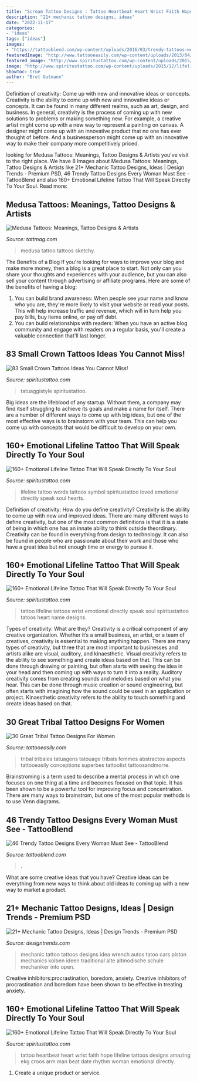 ```yaml
---
title: "Scream Tattoo Designs : Tattoo Heartbeat Heart Wrist Faith Hope Lifeline Tattoos Designs Amazing Ekg Croos Arm Man Beat Date Rhythm Woman Emotional Directly"
description: "21+ mechanic tattoo designs, ideas"
date: "2022-11-17"
categories:
- "ideas"
tags: ["ideas"]
images:
- "https://tattooblend.com/wp-content/uploads/2016/03/trendy-tattoos-women.jpg"
featuredImage: "http://www.tattooeasily.com/wp-content/uploads/2013/04/tribal-tattoos-for-girls-19.jpg"
featured_image: "http://www.spiritustattoo.com/wp-content/uploads/2015/12/lifeline-faith-tattoo-6.jpg"
image: "http://www.spiritustattoo.com/wp-content/uploads/2015/12/lifeline-tattoo-on-wrist-1.jpg"
ShowToc: true
author: "Bret Gutmann"
---
```



Definition of creativity: Come up with new and innovative ideas or concepts.
Creativity is the ability to come up with new and innovative ideas or concepts. It can be found in many different realms, such as art, design, and business. In general, creativity is the process of coming up with new solutions to problems or making something new. For example, a creative artist might come up with a new way to represent a painting on canvas. A designer might come up with an innovative product that no one has ever thought of before. And a businessperson might come up with an innovative way to make their company more competitively priced.

	

		
looking for Medusa Tattoos: Meanings, Tattoo Designs &amp; Artists you've visit to the right place. We have 8 Images about Medusa Tattoos: Meanings, Tattoo Designs &amp; Artists like 21+ Mechanic Tattoo Designs, Ideas | Design Trends - Premium PSD, 46 Trendy Tattoo Designs Every Woman Must See - TattooBlend and also 160+ Emotional Lifeline Tattoo That Will Speak Directly To Your Soul. Read more:
		
    
## Medusa Tattoos: Meanings, Tattoo Designs &amp; Artists

<img loading=lazy src="https://tattmag.com/wp-content/uploads/2020/10/Sketchy-Medusa-Tattoo-2-560x1024.jpg" onerror="this.onerror=null;this.src='https://tse1.mm.bing.net/th?id=OIP.xoIxXiT_L397kQmu86lewQHaNi&amp;pid=15.1';" alt="Medusa Tattoos: Meanings, Tattoo Designs &amp; Artists">

_Source: tattmag.com_

>medusa tattoo tattoos sketchy. 

	

The Benefits of a Blog
If you're looking for ways to improve your blog and make more money, then a blog is a great place to start. Not only can you share your thoughts and experiences with your audience, but you can also sell your content through advertising or affiliate programs. Here are some of the benefits of having a blog: 
1) You can build brand awareness: When people see your name and know who you are, they're more likely to visit your website or read your posts. This will help increase traffic and revenue, which will in turn help you pay bills, buy items online, or pay off debt. 
2) You can build relationships with readers: When you have an active blog community and engage with readers on a regular basis, you'll create a valuable connection that'll last longer.

    
## 83 Small Crown Tattoos Ideas You Cannot Miss!

<img loading=lazy src="https://www.spiritustattoo.com/wp-content/uploads/2015/11/Small-Crown-Tattoos-for-Couples-1.jpg" onerror="this.onerror=null;this.src='https://tse1.mm.bing.net/th?id=OIP.UIdmAFHXqDKUeinFmjN4QgHaHa&amp;pid=15.1';" alt="83 Small Crown Tattoos Ideas You Cannot Miss!">

_Source: spiritustattoo.com_

>tatuaggistyle spiritustattoo. 

	

Big ideas are the lifeblood of any startup. Without them, a company may find itself struggling to achieve its goals and make a name for itself. There are a number of different ways to come up with big ideas, but one of the most effective ways is to brainstorm with your team. This can help you come up with concepts that would be difficult to develop on your own.

    
## 160+ Emotional Lifeline Tattoo That Will Speak Directly To Your Soul

<img loading=lazy src="http://www.spiritustattoo.com/wp-content/uploads/2015/12/lifeline-tattoos-with-words-and-love-symbol.jpg" onerror="this.onerror=null;this.src='https://tse3.mm.bing.net/th?id=OIP.SZOcbu5GmbOESYnvIz-KSQHaHa&amp;pid=15.1';" alt="160+ Emotional Lifeline Tattoo That Will Speak Directly To Your Soul">

_Source: spiritustattoo.com_

>lifeline tattoo words tattoos symbol spiritustattoo loved emotional directly speak soul hearts. 

	

Definition of creativity: How do you define creativity?
Creativity is the ability to come up with new and improved ideas. There are many different ways to define creativity, but one of the most common definitions is that it is a state of being in which one has an innate ability to think outside theordinary. Creativity can be found in everything from design to technology. It can also be found in people who are passionate about their work and those who have a great idea but not enough time or energy to pursue it.

    
## 160+ Emotional Lifeline Tattoo That Will Speak Directly To Your Soul

<img loading=lazy src="http://www.spiritustattoo.com/wp-content/uploads/2015/12/lifeline-tattoo-on-wrist-1.jpg" onerror="this.onerror=null;this.src='https://tse4.mm.bing.net/th?id=OIP.0oOAt460VmxliOnjYkRrkAHaHa&amp;pid=15.1';" alt="160+ Emotional Lifeline Tattoo That Will Speak Directly To Your Soul">

_Source: spiritustattoo.com_

>tattoo lifeline tattoos wrist emotional directly speak soul spiritustattoo tatoos heart name designs. 

	

Types of creativity: What are they?
Creativity is a critical component of any creative organization. Whether it’s a small business, an artist, or a team of creatives, creativity is essential to making anything happen. There are many types of creativity, but three that are most important to businesses and artists alike are visual, auditory, and kinaesthetic. 
Visual creativity refers to the ability to see something and create ideas based on that. This can be done through drawing or painting, but often starts with seeing the idea in your head and then coming up with ways to turn it into a reality. Auditory creativity comes from creating sounds and melodies based on what you hear. This can be done through music creation or sound engineering, but often starts with imagining how the sound could be used in an application or project. Kinaesthetic creativity refers to the ability to touch something and create ideas based on that.

    
## 30 Great Tribal Tattoo Designs For Women

<img loading=lazy src="http://www.tattooeasily.com/wp-content/uploads/2013/04/tribal-tattoos-for-girls-19.jpg" onerror="this.onerror=null;this.src='https://tse1.mm.bing.net/th?id=OIP.Ow7YZOyhmgnSvmkRdDt4xAHaJx&amp;pid=15.1';" alt="30 Great Tribal Tattoo Designs For Women">

_Source: tattooeasily.com_

>tribal tribales tatuagens tatouage tribais femmes abstractos aspects tattooeasily conceptions superbes tattoolist tattoosandmorre. 

	

Brainstroming is a term used to describe a mental process in which one focuses on one thing at a time and becomes focused on that topic. It has been shown to be a powerful tool for improving focus and concentration. There are many ways to brainstrom, but one of the most popular methods is to use Venn diagrams.

    
## 46 Trendy Tattoo Designs Every Woman Must See - TattooBlend

<img loading=lazy src="https://tattooblend.com/wp-content/uploads/2016/03/trendy-tattoos-women.jpg" onerror="this.onerror=null;this.src='https://tse1.mm.bing.net/th?id=OIP.GRYXQrDOYE5dgocTuC0W9gHaDt&amp;pid=15.1';" alt="46 Trendy Tattoo Designs Every Woman Must See - TattooBlend">

_Source: tattooblend.com_

>. 

	

What are some creative ideas that you have?
Creative ideas can be everything from new ways to think about old ideas to coming up with a new way to market a product.

    
## 21+ Mechanic Tattoo Designs, Ideas | Design Trends - Premium PSD

<img loading=lazy src="https://images.designtrends.com/wp-content/uploads/2016/08/03153914/Auto-Mechanic-Tattoo-Idea.jpg" onerror="this.onerror=null;this.src='https://tse2.mm.bing.net/th?id=OIP.dx1-ed9MtvFcFylvMTgHFAHaHa&amp;pid=15.1';" alt="21+ Mechanic Tattoo Designs, Ideas | Design Trends - Premium PSD">

_Source: designtrends.com_

>mechanic tattoo tattoos designs idea wrench autos tatoo cars piston mechanics kolben ideen traditional alte altmodische schule mechaniker into open. 

	

Creative inhibitors:procrastination, boredom, anxiety.
Creative inhibitors of procrastination and boredom have been shown to be effective in treating anxiety.

    
## 160+ Emotional Lifeline Tattoo That Will Speak Directly To Your Soul

<img loading=lazy src="http://www.spiritustattoo.com/wp-content/uploads/2015/12/lifeline-faith-tattoo-6.jpg" onerror="this.onerror=null;this.src='https://tse3.mm.bing.net/th?id=OIP.2duNf1An6ylIsMjVK06-KQHaHa&amp;pid=15.1';" alt="160+ Emotional Lifeline Tattoo That Will Speak Directly To Your Soul">

_Source: spiritustattoo.com_

>tattoo heartbeat heart wrist faith hope lifeline tattoos designs amazing ekg croos arm man beat date rhythm woman emotional directly. 

	

1. Create a unique product or service.

